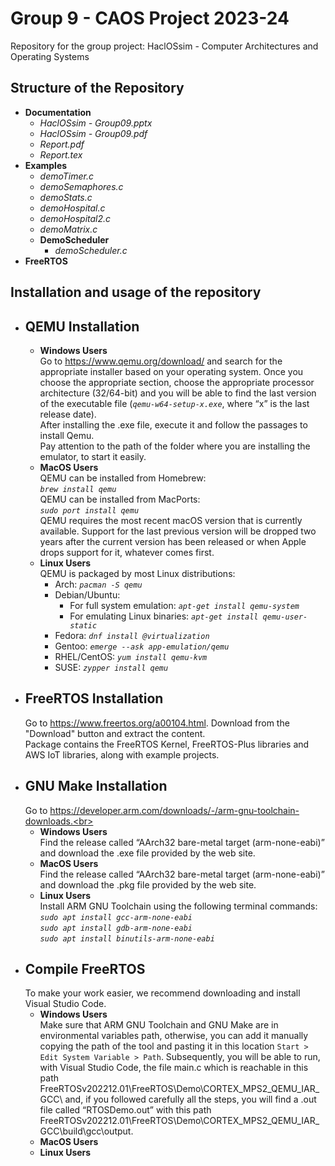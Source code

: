 # Group 9 - CAOS Project 2023-24
Repository for the group project: HaclOSsim - Computer Architectures and Operating Systems

## Structure of the Repository
- **Documentation**
  - _HaclOSsim - Group09.pptx_
  - _HaclOSsim - Group09.pdf_
  - _Report.pdf_
  - _Report.tex_
- **Examples**
  - _demoTimer.c_
  - _demoSemaphores.c_
  - _demoStats.c_
  - _demoHospital.c_
  - _demoHospital2.c_
  - _demoMatrix.c_
  - **DemoScheduler**
    - _demoScheduler.c_
- **FreeRTOS**

## Installation and usage of the repository
- ## QEMU Installation<br>
  - **Windows Users**<br>
    Go to https://www.qemu.org/download/ and search for the appropriate installer based on your operating system. Once you choose the appropriate section, choose the appropriate processor architecture (32/64-bit) and you will be able to find the last version of the executable file (_`qemu-w64-setup-x.exe`_, where “x” is the last release date).<br> After installing the .exe file, execute it and follow the passages to install Qemu.<br> Pay attention to the path of the folder where you are installing the emulator, to start it easily.
  - **MacOS Users**<br>
    QEMU can be installed from Homebrew:<br>
    _`brew install qemu`_<br>
    QEMU can be installed from MacPorts:<br>
    _`sudo port install qemu`_<br>
    QEMU requires the most recent macOS version that is currently available. Support for the last previous version will be dropped two years after the current version has been released or when Apple drops support for it, whatever comes first.
  - **Linux Users**<br>
  QEMU is packaged by most Linux distributions:
    - Arch: _`pacman -S qemu`_
    - Debian/Ubuntu: 
      - For full system emulation: _`apt-get install qemu-system`_<br>
      - For emulating Linux binaries: _`apt-get install qemu-user-static`_<br>
    - Fedora: _`dnf install @virtualization`_
    - Gentoo: _`emerge --ask app-emulation/qemu`_
    - RHEL/CentOS: _`yum install qemu-kvm`_
    - SUSE: _`zypper install qemu`_
- ## FreeRTOS Installation<br>
  Go to https://www.freertos.org/a00104.html. Download from the "Download" button and extract the content.<br>
  Package contains the FreeRTOS Kernel, FreeRTOS-Plus libraries and AWS IoT libraries, along with example projects.
- ## GNU Make Installation
  Go to https://developer.arm.com/downloads/-/arm-gnu-toolchain-downloads.<br>
  - **Windows Users**<br>
  Find the release called “AArch32 bare-metal target (arm-none-eabi)” and download the .exe file provided by the web site.
  - **MacOS Users**<br>
  Find the release called “AArch32 bare-metal target (arm-none-eabi)” and download the .pkg file provided by the web site.
  - **Linux Users**<br>
  Install ARM GNU Toolchain using the following terminal commands:<br>
  _`sudo apt install gcc-arm-none-eabi`_<br>
  _`sudo apt install gdb-arm-none-eabi`_<br>
  _`sudo apt install binutils-arm-none-eabi`_<br>
- ## Compile FreeRTOS
  To make your work easier, we recommend downloading and install Visual Studio Code.
  - **Windows Users**<br>
    Make sure that ARM GNU Toolchain and GNU Make are in environmental variables path, otherwise, you can add it manually copying the path of the tool and pasting it in this location `Start > Edit System Variable > Path`.
    Subsequently, you will be able to run, with Visual Studio Code, the file main.c which is reachable in this path FreeRTOSv202212.01\FreeRTOS\Demo\CORTEX_MPS2_QEMU_IAR_GCC\ and, if you followed carefully all the steps, you will find a .out file called “RTOSDemo.out” with this path FreeRTOSv202212.01\FreeRTOS\Demo\CORTEX_MPS2_QEMU_IAR_GCC\build\gcc\output\.
  - **MacOS Users**<br>
  - **Linux Users**<br>
